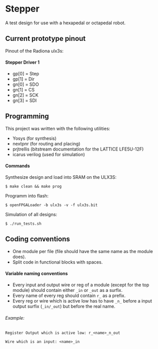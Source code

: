 # Stepper
A test design for use with a hexapedal or octapedal robot.

## Current prototype pinout
Pinout of the Radiona ulx3s:
#### Stepper Driver 1
* gp[0] = Step
* gp[1] = Dir
* gn[0] = SDO
* gn[1] = CS
* gn[2] = SCK
* gn[3] = SDI


## Programming
This project was written with the following utilities:
* Yosys (for synthesis)
* nextpnr (for routing and placing)
* prjtrellis (bitstream documentation for the LATTICE LFE5U-12F)
* icarus verilog (used for simulation)

#### Commands
Synthesize design and load into SRAM on the ULX3S:

`$ make clean && make prog`

Programm into flash:

`$ openFPGALoader -b ulx3s -v -f ulx3s.bit`

Simulation of all designs:

`$ ./run_tests.sh`

## Coding conventions
* One module per file (file should have the same name as the module does).
* Split code in functional blocks with spaces.

#### Variable naming conventions
* Every input and output wire or reg of a module (except for the top module) should contain either `_in` or `_out` as a surfix.
* Every name of every reg should contain `r_` as a prefix.
* Every reg or wire which is active low has to have `_n_` before a input output surfix (`_in/_out`) but before the real name.

###### Example:
`Register Output which is active low: r_<name>_n_out`

`Wire which is an input: <name>_in`
